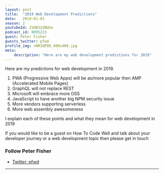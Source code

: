 ```yaml
---
layout: post
title:  "2019 Web Development Predictions"
date:   2019-01-01
season: 2
youtubeId: 2VOB32dNUGo
podcast_id: 8095223
guest: Peter Fisher
guests_twitter: pfwd
profile_img: vNR3QP0D_400x400.jpg
meta:
    description: "Here are my web development predictions for 2019"
---
```

Here are my predictions for web development in 2019.

1) PWA (Progressive Web Apps) will be as/more popular then AMP (Accelerated Mobile Pages)
2) GraphQL will not replace REST
3) Microsoft will embrace more OSS
4) JavaScript to have another big NPM security issue
5) More vendors supporting serverless
6) More web assembly awesomeness

I explain each of these points and what they mean for web development in 2019

If you would like to be a guest on How To Code Well and talk about your developer journey or a web development topic then please get in touch

### Follow Peter Fisher
- [Twitter: pfwd](https://twitter.com/pfwd)

-------------------------------
